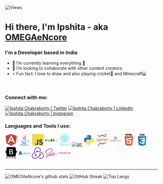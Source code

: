 ![Views](https://komarev.com/ghpvc/?username=OMEGAeNcore&style=flat-square&color=lightgrey)

# Hi there, I'm Ipshita - aka [OMEGAeNcore](https://github.com/OMEGAeNcore)

### I'm a Developer based in India

- 🌱 I’m currently learning everything 🤣
- 👯 I’m looking to collaborate with other content creators
- ⚡ Fun fact: I love to draw and also playing cricket🏏 and Minecraft💻

<br />

### Connect with me:

[<img src="https://cdn.jsdelivr.net/npm/simple-icons@v3/icons/twitter.svg" width="40" alt="Ipshita Chakraborty | Twitter" >](https://twitter.com/OMEGAeNcore)
[<img src="https://cdn.jsdelivr.net/npm/simple-icons@v3/icons/linkedin.svg" width="40" alt="Ipshita Chakraborty | LinkedIn">](https://www.linkedin.com/in/ipshita-chakraborty/)
[<img src="https://cdn.jsdelivr.net/npm/simple-icons@v3/icons/instagram.svg" width="40" alt="Ipshita Chakraborty | Instagram" >](https://www.instagram.com/omegaencore/)


### Languages and Tools I use:

[<img src="https://raw.githubusercontent.com/devicons/devicon/master/icons/angularjs/angularjs-plain.svg" alt="angular" width="40" height="40"/>](https://angularjs.org/)
[<img src="https://raw.githubusercontent.com/devicons/devicon/master/icons/java/java-original.svg" alt="java" width="40" height="40"/>](https://www.java.com)
[<img src="https://raw.githubusercontent.com/devicons/devicon/master/icons/javascript/javascript-original.svg" alt="javascript" width="40" height="40"/>](https://developer.mozilla.org/en-US/docs/Web/JavaScript)
[<img src="https://raw.githubusercontent.com/devicons/devicon/master/icons/nodejs/nodejs-original-wordmark.svg" alt="nodejs" width="40" height="40"/>](https://nodejs.org)
[<img src="https://raw.githubusercontent.com/devicons/devicon/master/icons/react/react-original-wordmark.svg" alt="react" width="40" height="40"/>](https://reactjs.org/)
[ <img src="https://www.vectorlogo.zone/logos/git-scm/git-scm-icon.svg" alt="git" width="40" height="40"/> ](https://git-scm.com/)
[<img src="https://raw.githubusercontent.com/devicons/devicon/master/icons/python/python-original.svg" alt="python" width="40" height="40"/>](https://www.python.org/)
[<img src="https://raw.githubusercontent.com/devicons/devicon/master/icons/jupyter/jupyter-original-wordmark.svg" alt="jupyter" width="40" height="40"/>](https://jupyter.org/)
[<img src="https://raw.githubusercontent.com/devicons/devicon/master/icons/googlecloud/googlecloud-original-wordmark.svg" alt="googlecloud" width="40" height="40"/>](https://cloud.google.com/)
[<img src="https://raw.githubusercontent.com/devicons/devicon/master/icons/html5/html5-original-wordmark.svg" alt="html5" width="40" height="40" />](https://html.com/html5/)
[<img src="https://raw.githubusercontent.com/devicons/devicon/master/icons/css3/css3-original-wordmark.svg" alt="html5" width="40" height="40" />](https://www.w3.org/Style/CSS/Overview.en.html)
[<img src="https://raw.githubusercontent.com/devicons/devicon/master/icons/bootstrap/bootstrap-plain-wordmark.svg" alt="bootstrap" width="40" height="40"/>](https://getbootstrap.com)
[<img src="https://raw.githubusercontent.com/devicons/devicon/master/icons/azure/azure-original-wordmark.svg" alt="microsoftazure" width="40" height="40"/>](https://azure.microsoft.com/en-in/)
[<img src="https://raw.githubusercontent.com/devicons/devicon/master/icons/redux/redux-original.svg" alt="redux" width="40" height="40"/>](https://redux.js.org)
[<img src="https://raw.githubusercontent.com/devicons/devicon/master/icons/sass/sass-original.svg" alt="sass" width="40" height="40"/>](https://sass-lang.com)
[<img src="https://raw.githubusercontent.com/devicons/devicon/master/icons/oracle/oracle-original.svg" alt="oracle" width="40" height="40"/>](https://www.oracle.com/)
<br />
<br />

---
![OMEGAeNcore's github stats](https://github-readme-stats.vercel.app/api?username=OMEGAeNcore&show_icons=true&include_all_commits=true&theme=radical&hide=stars)
![GitHub Streak](https://github-readme-streak-stats.herokuapp.com/?user=OMEGAeNcore&theme=radical)
![Top Langs](https://github-readme-stats.vercel.app/api/top-langs/?username=OMEGAeNcore&theme=radical)
